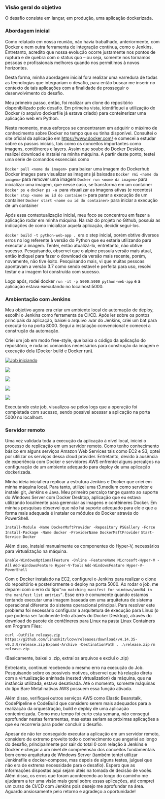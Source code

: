 ### Visão geral do objetivo

O desafio consiste em lançar, em produção, uma aplicação dockerizada.

### Abordagem inicial

Como relatado em nossa reunião, não havia trabalhado, anteriormente, com Docker e nem outra ferramenta de integração contínua, como o Jenkins. Entretanto, acredito que nossa evolução ocorre justamente nos pontos de ruptura e de quebra com o status quo – ou seja, somente nos tornamos pessoas e profissionais melhores quando nos permitimos à novos horizontes.

Desta forma, minha abordagem inicial fora realizar uma varredura de todas as tecnologias que integrariam o desafio, para então buscar me inserir no contexto de tais aplicações com a finalidade de prosseguir o desenvolvimento do desafio. 

Meu primeiro passo, então, foi realizar um clone do repositório disponibilizado pelo desafio. Em primeira vista, identifiquei a utilização do Docker (o arquivo dockerfile já estava criado) para conteinerizar uma aplicação web em Python.

Neste momento, meus esforços se concentraram em adquirir o máximo de conhecimento sobre Docker no tempo que eu tinha disponível. Consultei o site oficial da aplicação em https://www.docker.com/ e comecei a estudar sobre os passos iniciais, tais como os conceitos importantes como imagens, contêineres e layers. Assim que soube do Docker Desktop, realizei download e instalei na minha máquina. A partir deste ponto, testei uma série de comandos essenciais como 

`Docker pull <nome da imagem> `para baixar uma imagem do Dockerhub
Docker images para visualizar as imagens já baixadas
`Docker rmi <nome da imagem>` para remover uma imagem
`Docker run <nome da imagem>` para inicializar uma imagem, que nesse caso, se transforma em um container 
`Docker ps e` `docker ps -a `para visualizar as imagens ativas (e recentes)
`Docker stop <nome ou id do container>` para parar a execução de um container
`Docker start <nome ou id do container>` para iniciar  a execução de um container

Após essa contextualização inicial, meu foco se concentrou em fazer a aplicação rodar em minha máquina. Na raiz do projeto no Github, possuía as indicações de como inicializar aquela aplicação, decidir seguí-los.

`docker build -t python-web-app . `era o step inicial, porém obtive diversos erros no log referente à versão do Python que eu estaria utilizando para executar a imagem. Tentei, então atualizá-lo, entretanto, não obtive sucesso. Pesquisando, observei que o alpine possuía versão mais atual, então indiquei para fazer o download da versão mais recente, porém, novamente, não tive êxito. Pesquisando mais, vi que muitas pessoas apontavam a versão 3.7 como sendo estável e perfeita para uso, resolvi testar e a imagem foi construída com sucesso.

Logo após, rodei docker `run -it -p 5000:5000 python-web-app` e a aplicação estava executando no localhost:5000. 




### Ambientação com Jenkins

Meu objetivo agora era criar um ambiente local de automação de deploy, escolhi o Jenkins como ferramenta de CI/CD. Após ler sobre os pontos principais da aplicação, baixei o arquivo .war do Jenkins, criei um bat para executá-lo na porta 8000. Segui a instalação convencional e comecei a construção da automação. 

Criei um job em modo free-style, que baixa o código da aplicação do repositório, e roda os comandos necessários para construção da imagem e execução dela (Docker build e Docker run). 

[![Job iniciando](https://i.imgur.com/9hO1jhX.jpg "Job iniciando")](https://i.imgur.com/9hO1jhX.jpg "Job iniciando")

[![](https://i.imgur.com/XuSfT6k.jpg)](https://i.imgur.com/XuSfT6k.jpg)

[![](https://i.imgur.com/hILWE8m.jpg)](https://i.imgur.com/hILWE8m.jpg)

[![](https://i.imgur.com/6HTUvFA.jpg)](https://i.imgur.com/6HTUvFA.jpg)

[![](https://i.imgur.com/THJruxB.jpg)](https://i.imgur.com/THJruxB.jpg)

Executando este job, visualizou-se pelos logs que a operação foi completada com sucesso, sendo possível acessar a aplicação na porta 5000 no localhost.

### Servidor remoto

Uma vez validada toda a execução da aplicação à nível local, iniciei o processo de replicação em um servidor remoto. Como tenho conhecimento básico em alguns serviços Amazon Web Services tais como EC2 e S3, optei por utilizar os serviços dessa cloud provider. Entretanto, devido à ausência de experiência com Docker e servidores AWS enfrentei alguns percalços na configuração de um ambiente adequado para deploy de uma aplicação dockerizada.

Minha ideia inicial era replicar a estrutura Jenkins e Docker que criei em minha máquina local. Para tanto, utilizei uma t3.medium como servidor e instalei git, Jenkins e Java. Meu primeiro percalço tange quanto ao suporte do Windows Server com Docker Desktop, aplicação que eu estava utilizando localmente para gerenciar as imagens e contêineres Docker. Em minhas pesquisas observei que não há suporte adequado para ele e que a forma mais adequada é instalar os módulos do Docker através do PowerShell.  

`Install-Module -Name DockerMsftProvider -Repository PSGallery -Force`
`Install-Package -Name docker -ProviderName DockerMsftProvider`
`Start-Service Docker`

Além disso, instalei manualmente os componentes do Hyper-V, necessários para virtualização na máquina.

`Enable-WindowsOptionalFeature -Online -FeatureName Microsoft-Hyper-V -All`
`Add-WindowsFeature Hyper-V-Tools`
`Add-WindowsFeature Hyper-V-PowerShell `

Com o Docker instalado na EC2, configurei o Jenkins para realizar o clone do repositório e posteriormente o deploy na porta 5000. Ao rodar o job, me deparei com o erro do tipo`“no matching manifest for windows/amd64 in the manifest list entries”`. Esse erro é comumente quando estamos tentando executar uma imagem baseada em uma arquitetura de sistema operacional diferente do sistema operacional principal. Para resolver este problema foi necessário configurar a arquitetura de execução para Linux (o que poderia ser facilmente feito através do Docker Desktop), através do download do pacote de contêineres para Linux na pasta Linux Containers em Program Files:

`curl -OutFile release.zip https://github.com/linuxkit/lcow/releases/download/v4.14.35-v0.3.9/release.zip`
`Expand-Archive -DestinationPath . .\release.zip`
`rm release.zip`

(Basicamente, baixei o .zip, extraí os arquivos e excluí o .zip)

Entretanto, continuei recebendo o mesmo erro na execução do Job. Pesquisando sobre os possíveis motivos, observei que há relação direta com a virtualização aninhada (nested virtualization) da máquina, que na instância utilizada, estava desativada. Até o momento, somente máquinas do tipo Bare Metal nativas AWS possuem essa função ativada.

Além disso, verifiquei outros serviços AWS como Elastic Beanstalk, CodePipeline e CodeBuild que considero serem mais adequados para a realização da orquestração, build e deploy de uma aplicação contenireizada. Como meu tempo foi curto esta semana, não consegui aprofundar nestas ferramentas, mas estas seriam as próximas aplicações a que eu recorreria para poder concluir o desafio.

Apesar de não ter conseguido executar a aplicação em um servidor remoto, considero de extremo proveito todo o conhecimento que angariei ao longo do desafio, principalmente por sair do total 0 com relação à Jenkins e Docker e chegar a um nível de compreensão dos conceitos fundamentais bem como arquitetura de Windows Server (também tentei utilizar Jenkinsfile e docker-compose, mas depois de alguns testes, julguei que não era de extrema necessidade para o desafio). Espero que as informações dispostas aqui sejam úteis na tomada de decisão de vocês. Além disso, os erros que foram acontecendo ao longo do caminho me ajudaram a ter uma visão mais geral sobre essas aplicações, até comprei um curso de CI/CD com Jenkins pois desejo me aprofundar na área. Aguardo ansiosamente pelo retorno e agradeço a oportunidade!


